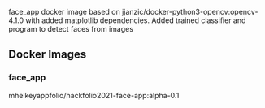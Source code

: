 face_app docker image based on jjanzic/docker-python3-opencv:opencv-4.1.0 with added matplotlib dependencies.
Added trained classifier and program to detect faces from images


## Docker Images

### face_app
mhelkeyappfolio/hackfolio2021-face-app:alpha-0.1